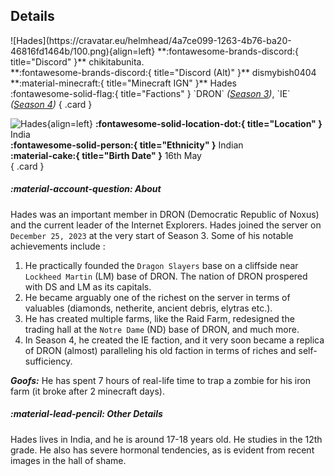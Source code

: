 ## Details
<div class="grid" markdown>
![Hades](https://cravatar.eu/helmhead/4a7ce099-1263-4b76-ba20-46816fd1464b/100.png){align=left}
**:fontawesome-brands-discord:{ title="Discord" }** chikitabunita.<br>
**:fontawesome-brands-discord:{ title="Discord (Alt)" }** dismybish0404<br>
**:material-minecraft:{ title="Minecraft IGN" }** Hades<br>
:fontawesome-solid-flag:{ title="Factions" } `DRON` <i>(<a href="../seasons/s3">Season 3</a>)</i>, `IE` <i>(<a href="../seasons/s4">Season 4</a>)</i>
{ .card }

![Hades](https://cdn.discordapp.com/avatars/692771725334675526/d170d7566e8cfc118fd64193382864cc.webp?width=120&height=120){align=left}
**:fontawesome-solid-location-dot:{ title="Location" }** India<br>
**:fontawesome-solid-person:{ title="Ethnicity" }** Indian<br>
**:material-cake:{ title="Birth Date" }** 16th May<br>
{ .card }
</div>

##### :material-account-question: About
Hades was an important member in DRON (Democratic Republic of Noxus) and the current leader of the Internet Explorers. 
Hades joined the server on `December 25, 2023` at the very start of Season 3. 
Some of his notable achievements include :
1. He practically founded the `Dragon Slayers` base on a cliffside near `Lockheed Martin` (LM) base of DRON. The nation of DRON prospered with DS and LM as its capitals. 
2. He became arguably one of the richest on the server in terms of valuables (diamonds, netherite, ancient debris, elytras etc.).
3. He has created multiple farms, like the Raid Farm, redesigned the trading hall at the `Notre Dame` (ND) base of DRON, and much more. 
4. In Season 4, he created the IE faction, and it very soon became a replica of DRON (almost) paralleling his old faction in terms of riches and self-sufficiency.

***Goofs:*** He has spent 7 hours of real-life time to trap a zombie for his iron farm (it broke after 2 minecraft days).

##### :material-lead-pencil: Other Details
Hades lives in India, and he is around 17-18 years old. He studies in the 12th grade. He also has severe hormonal tendencies, as is evident from recent images in the hall of shame.
